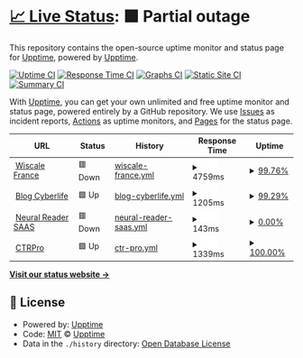 # [📈 Live Status](https://upptime.github.io/upptime): <!--live status--> **🟧 Partial outage**

This repository contains the open-source uptime monitor and status page for [Upptime](https://upptime.js.org), powered by [Upptime](https://github.com/upptime/upptime).

[![Uptime CI](https://github.com/upptime/upptime/workflows/Uptime%20CI/badge.svg)](https://github.com/upptime/upptime/actions?query=workflow%3A%22Uptime+CI%22)
[![Response Time CI](https://github.com/upptime/upptime/workflows/Response%20Time%20CI/badge.svg)](https://github.com/upptime/upptime/actions?query=workflow%3A%22Response+Time+CI%22)
[![Graphs CI](https://github.com/upptime/upptime/workflows/Graphs%20CI/badge.svg)](https://github.com/upptime/upptime/actions?query=workflow%3A%22Graphs+CI%22)
[![Static Site CI](https://github.com/upptime/upptime/workflows/Static%20Site%20CI/badge.svg)](https://github.com/upptime/upptime/actions?query=workflow%3A%22Static+Site+CI%22)
[![Summary CI](https://github.com/upptime/upptime/workflows/Summary%20CI/badge.svg)](https://github.com/upptime/upptime/actions?query=workflow%3A%22Summary+CI%22)

With [Upptime](https://upptime.js.org), you can get your own unlimited and free uptime monitor and status page, powered entirely by a GitHub repository. We use [Issues](https://github.com/upptime/upptime/issues) as incident reports, [Actions](https://github.com/upptime/upptime/actions) as uptime monitors, and [Pages](https://upptime.github.io/upptime) for the status page.

<!--start: status pages-->
<!-- This summary is generated by Upptime (https://github.com/upptime/upptime) -->
<!-- Do not edit this manually, your changes will be overwritten -->
<!-- prettier-ignore -->
| URL | Status | History | Response Time | Uptime |
| --- | ------ | ------- | ------------- | ------ |
| <img alt="" src="https://icons.duckduckgo.com/ip3/www.wiscale.fr.ico" height="13"> [Wiscale France](https://www.wiscale.fr) | 🟥 Down | [wiscale-france.yml](https://github.com/M4k34B3tt3rW0r1D/myuptime/commits/HEAD/history/wiscale-france.yml) | <details><summary><img alt="Response time graph" src="./graphs/wiscale-france/response-time-week.png" height="20"> 4759ms</summary><br><a href="https://upptime.github.io/upptime/history/wiscale-france"><img alt="Response time 1101" src="https://img.shields.io/endpoint?url=https%3A%2F%2Fraw.githubusercontent.com%2FM4k34B3tt3rW0r1D%2Fmyuptime%2FHEAD%2Fapi%2Fwiscale-france%2Fresponse-time.json"></a><br><a href="https://upptime.github.io/upptime/history/wiscale-france"><img alt="24-hour response time 7458" src="https://img.shields.io/endpoint?url=https%3A%2F%2Fraw.githubusercontent.com%2FM4k34B3tt3rW0r1D%2Fmyuptime%2FHEAD%2Fapi%2Fwiscale-france%2Fresponse-time-day.json"></a><br><a href="https://upptime.github.io/upptime/history/wiscale-france"><img alt="7-day response time 4759" src="https://img.shields.io/endpoint?url=https%3A%2F%2Fraw.githubusercontent.com%2FM4k34B3tt3rW0r1D%2Fmyuptime%2FHEAD%2Fapi%2Fwiscale-france%2Fresponse-time-week.json"></a><br><a href="https://upptime.github.io/upptime/history/wiscale-france"><img alt="30-day response time 2416" src="https://img.shields.io/endpoint?url=https%3A%2F%2Fraw.githubusercontent.com%2FM4k34B3tt3rW0r1D%2Fmyuptime%2FHEAD%2Fapi%2Fwiscale-france%2Fresponse-time-month.json"></a><br><a href="https://upptime.github.io/upptime/history/wiscale-france"><img alt="1-year response time 1137" src="https://img.shields.io/endpoint?url=https%3A%2F%2Fraw.githubusercontent.com%2FM4k34B3tt3rW0r1D%2Fmyuptime%2FHEAD%2Fapi%2Fwiscale-france%2Fresponse-time-year.json"></a></details> | <details><summary><a href="https://upptime.github.io/upptime/history/wiscale-france">99.76%</a></summary><a href="https://upptime.github.io/upptime/history/wiscale-france"><img alt="All-time uptime 99.92%" src="https://img.shields.io/endpoint?url=https%3A%2F%2Fraw.githubusercontent.com%2FM4k34B3tt3rW0r1D%2Fmyuptime%2FHEAD%2Fapi%2Fwiscale-france%2Fuptime.json"></a><br><a href="https://upptime.github.io/upptime/history/wiscale-france"><img alt="24-hour uptime 98.30%" src="https://img.shields.io/endpoint?url=https%3A%2F%2Fraw.githubusercontent.com%2FM4k34B3tt3rW0r1D%2Fmyuptime%2FHEAD%2Fapi%2Fwiscale-france%2Fuptime-day.json"></a><br><a href="https://upptime.github.io/upptime/history/wiscale-france"><img alt="7-day uptime 99.76%" src="https://img.shields.io/endpoint?url=https%3A%2F%2Fraw.githubusercontent.com%2FM4k34B3tt3rW0r1D%2Fmyuptime%2FHEAD%2Fapi%2Fwiscale-france%2Fuptime-week.json"></a><br><a href="https://upptime.github.io/upptime/history/wiscale-france"><img alt="30-day uptime 99.94%" src="https://img.shields.io/endpoint?url=https%3A%2F%2Fraw.githubusercontent.com%2FM4k34B3tt3rW0r1D%2Fmyuptime%2FHEAD%2Fapi%2Fwiscale-france%2Fuptime-month.json"></a><br><a href="https://upptime.github.io/upptime/history/wiscale-france"><img alt="1-year uptime 99.90%" src="https://img.shields.io/endpoint?url=https%3A%2F%2Fraw.githubusercontent.com%2FM4k34B3tt3rW0r1D%2Fmyuptime%2FHEAD%2Fapi%2Fwiscale-france%2Fuptime-year.json"></a></details>
| <img alt="" src="https://icons.duckduckgo.com/ip3/cyberlife.blog.ico" height="13"> [Blog Cyberlife](https://cyberlife.blog) | 🟩 Up | [blog-cyberlife.yml](https://github.com/M4k34B3tt3rW0r1D/myuptime/commits/HEAD/history/blog-cyberlife.yml) | <details><summary><img alt="Response time graph" src="./graphs/blog-cyberlife/response-time-week.png" height="20"> 1205ms</summary><br><a href="https://upptime.github.io/upptime/history/blog-cyberlife"><img alt="Response time 1162" src="https://img.shields.io/endpoint?url=https%3A%2F%2Fraw.githubusercontent.com%2FM4k34B3tt3rW0r1D%2Fmyuptime%2FHEAD%2Fapi%2Fblog-cyberlife%2Fresponse-time.json"></a><br><a href="https://upptime.github.io/upptime/history/blog-cyberlife"><img alt="24-hour response time 1207" src="https://img.shields.io/endpoint?url=https%3A%2F%2Fraw.githubusercontent.com%2FM4k34B3tt3rW0r1D%2Fmyuptime%2FHEAD%2Fapi%2Fblog-cyberlife%2Fresponse-time-day.json"></a><br><a href="https://upptime.github.io/upptime/history/blog-cyberlife"><img alt="7-day response time 1205" src="https://img.shields.io/endpoint?url=https%3A%2F%2Fraw.githubusercontent.com%2FM4k34B3tt3rW0r1D%2Fmyuptime%2FHEAD%2Fapi%2Fblog-cyberlife%2Fresponse-time-week.json"></a><br><a href="https://upptime.github.io/upptime/history/blog-cyberlife"><img alt="30-day response time 1081" src="https://img.shields.io/endpoint?url=https%3A%2F%2Fraw.githubusercontent.com%2FM4k34B3tt3rW0r1D%2Fmyuptime%2FHEAD%2Fapi%2Fblog-cyberlife%2Fresponse-time-month.json"></a><br><a href="https://upptime.github.io/upptime/history/blog-cyberlife"><img alt="1-year response time 1162" src="https://img.shields.io/endpoint?url=https%3A%2F%2Fraw.githubusercontent.com%2FM4k34B3tt3rW0r1D%2Fmyuptime%2FHEAD%2Fapi%2Fblog-cyberlife%2Fresponse-time-year.json"></a></details> | <details><summary><a href="https://upptime.github.io/upptime/history/blog-cyberlife">99.29%</a></summary><a href="https://upptime.github.io/upptime/history/blog-cyberlife"><img alt="All-time uptime 99.85%" src="https://img.shields.io/endpoint?url=https%3A%2F%2Fraw.githubusercontent.com%2FM4k34B3tt3rW0r1D%2Fmyuptime%2FHEAD%2Fapi%2Fblog-cyberlife%2Fuptime.json"></a><br><a href="https://upptime.github.io/upptime/history/blog-cyberlife"><img alt="24-hour uptime 95.01%" src="https://img.shields.io/endpoint?url=https%3A%2F%2Fraw.githubusercontent.com%2FM4k34B3tt3rW0r1D%2Fmyuptime%2FHEAD%2Fapi%2Fblog-cyberlife%2Fuptime-day.json"></a><br><a href="https://upptime.github.io/upptime/history/blog-cyberlife"><img alt="7-day uptime 99.29%" src="https://img.shields.io/endpoint?url=https%3A%2F%2Fraw.githubusercontent.com%2FM4k34B3tt3rW0r1D%2Fmyuptime%2FHEAD%2Fapi%2Fblog-cyberlife%2Fuptime-week.json"></a><br><a href="https://upptime.github.io/upptime/history/blog-cyberlife"><img alt="30-day uptime 99.84%" src="https://img.shields.io/endpoint?url=https%3A%2F%2Fraw.githubusercontent.com%2FM4k34B3tt3rW0r1D%2Fmyuptime%2FHEAD%2Fapi%2Fblog-cyberlife%2Fuptime-month.json"></a><br><a href="https://upptime.github.io/upptime/history/blog-cyberlife"><img alt="1-year uptime 99.85%" src="https://img.shields.io/endpoint?url=https%3A%2F%2Fraw.githubusercontent.com%2FM4k34B3tt3rW0r1D%2Fmyuptime%2FHEAD%2Fapi%2Fblog-cyberlife%2Fuptime-year.json"></a></details>
| <img alt="" src="https://icons.duckduckgo.com/ip3/neural-reader.com.ico" height="13"> [Neural Reader SAAS](https://neural-reader.com) | 🟥 Down | [neural-reader-saas.yml](https://github.com/M4k34B3tt3rW0r1D/myuptime/commits/HEAD/history/neural-reader-saas.yml) | <details><summary><img alt="Response time graph" src="./graphs/neural-reader-saas/response-time-week.png" height="20"> 143ms</summary><br><a href="https://upptime.github.io/upptime/history/neural-reader-saas"><img alt="Response time 161" src="https://img.shields.io/endpoint?url=https%3A%2F%2Fraw.githubusercontent.com%2FM4k34B3tt3rW0r1D%2Fmyuptime%2FHEAD%2Fapi%2Fneural-reader-saas%2Fresponse-time.json"></a><br><a href="https://upptime.github.io/upptime/history/neural-reader-saas"><img alt="24-hour response time 111" src="https://img.shields.io/endpoint?url=https%3A%2F%2Fraw.githubusercontent.com%2FM4k34B3tt3rW0r1D%2Fmyuptime%2FHEAD%2Fapi%2Fneural-reader-saas%2Fresponse-time-day.json"></a><br><a href="https://upptime.github.io/upptime/history/neural-reader-saas"><img alt="7-day response time 143" src="https://img.shields.io/endpoint?url=https%3A%2F%2Fraw.githubusercontent.com%2FM4k34B3tt3rW0r1D%2Fmyuptime%2FHEAD%2Fapi%2Fneural-reader-saas%2Fresponse-time-week.json"></a><br><a href="https://upptime.github.io/upptime/history/neural-reader-saas"><img alt="30-day response time 109" src="https://img.shields.io/endpoint?url=https%3A%2F%2Fraw.githubusercontent.com%2FM4k34B3tt3rW0r1D%2Fmyuptime%2FHEAD%2Fapi%2Fneural-reader-saas%2Fresponse-time-month.json"></a><br><a href="https://upptime.github.io/upptime/history/neural-reader-saas"><img alt="1-year response time 161" src="https://img.shields.io/endpoint?url=https%3A%2F%2Fraw.githubusercontent.com%2FM4k34B3tt3rW0r1D%2Fmyuptime%2FHEAD%2Fapi%2Fneural-reader-saas%2Fresponse-time-year.json"></a></details> | <details><summary><a href="https://upptime.github.io/upptime/history/neural-reader-saas">0.00%</a></summary><a href="https://upptime.github.io/upptime/history/neural-reader-saas"><img alt="All-time uptime 11.36%" src="https://img.shields.io/endpoint?url=https%3A%2F%2Fraw.githubusercontent.com%2FM4k34B3tt3rW0r1D%2Fmyuptime%2FHEAD%2Fapi%2Fneural-reader-saas%2Fuptime.json"></a><br><a href="https://upptime.github.io/upptime/history/neural-reader-saas"><img alt="24-hour uptime 0.00%" src="https://img.shields.io/endpoint?url=https%3A%2F%2Fraw.githubusercontent.com%2FM4k34B3tt3rW0r1D%2Fmyuptime%2FHEAD%2Fapi%2Fneural-reader-saas%2Fuptime-day.json"></a><br><a href="https://upptime.github.io/upptime/history/neural-reader-saas"><img alt="7-day uptime 0.00%" src="https://img.shields.io/endpoint?url=https%3A%2F%2Fraw.githubusercontent.com%2FM4k34B3tt3rW0r1D%2Fmyuptime%2FHEAD%2Fapi%2Fneural-reader-saas%2Fuptime-week.json"></a><br><a href="https://upptime.github.io/upptime/history/neural-reader-saas"><img alt="30-day uptime 1.38%" src="https://img.shields.io/endpoint?url=https%3A%2F%2Fraw.githubusercontent.com%2FM4k34B3tt3rW0r1D%2Fmyuptime%2FHEAD%2Fapi%2Fneural-reader-saas%2Fuptime-month.json"></a><br><a href="https://upptime.github.io/upptime/history/neural-reader-saas"><img alt="1-year uptime 11.36%" src="https://img.shields.io/endpoint?url=https%3A%2F%2Fraw.githubusercontent.com%2FM4k34B3tt3rW0r1D%2Fmyuptime%2FHEAD%2Fapi%2Fneural-reader-saas%2Fuptime-year.json"></a></details>
| <img alt="" src="https://icons.duckduckgo.com/ip3/ctrpro.co.ico" height="13"> [CTRPro](https://ctrpro.co) | 🟩 Up | [ctr-pro.yml](https://github.com/M4k34B3tt3rW0r1D/myuptime/commits/HEAD/history/ctr-pro.yml) | <details><summary><img alt="Response time graph" src="./graphs/ctr-pro/response-time-week.png" height="20"> 1339ms</summary><br><a href="https://upptime.github.io/upptime/history/ctr-pro"><img alt="Response time 1499" src="https://img.shields.io/endpoint?url=https%3A%2F%2Fraw.githubusercontent.com%2FM4k34B3tt3rW0r1D%2Fmyuptime%2FHEAD%2Fapi%2Fctr-pro%2Fresponse-time.json"></a><br><a href="https://upptime.github.io/upptime/history/ctr-pro"><img alt="24-hour response time 1186" src="https://img.shields.io/endpoint?url=https%3A%2F%2Fraw.githubusercontent.com%2FM4k34B3tt3rW0r1D%2Fmyuptime%2FHEAD%2Fapi%2Fctr-pro%2Fresponse-time-day.json"></a><br><a href="https://upptime.github.io/upptime/history/ctr-pro"><img alt="7-day response time 1339" src="https://img.shields.io/endpoint?url=https%3A%2F%2Fraw.githubusercontent.com%2FM4k34B3tt3rW0r1D%2Fmyuptime%2FHEAD%2Fapi%2Fctr-pro%2Fresponse-time-week.json"></a><br><a href="https://upptime.github.io/upptime/history/ctr-pro"><img alt="30-day response time 1270" src="https://img.shields.io/endpoint?url=https%3A%2F%2Fraw.githubusercontent.com%2FM4k34B3tt3rW0r1D%2Fmyuptime%2FHEAD%2Fapi%2Fctr-pro%2Fresponse-time-month.json"></a><br><a href="https://upptime.github.io/upptime/history/ctr-pro"><img alt="1-year response time 1499" src="https://img.shields.io/endpoint?url=https%3A%2F%2Fraw.githubusercontent.com%2FM4k34B3tt3rW0r1D%2Fmyuptime%2FHEAD%2Fapi%2Fctr-pro%2Fresponse-time-year.json"></a></details> | <details><summary><a href="https://upptime.github.io/upptime/history/ctr-pro">100.00%</a></summary><a href="https://upptime.github.io/upptime/history/ctr-pro"><img alt="All-time uptime 98.53%" src="https://img.shields.io/endpoint?url=https%3A%2F%2Fraw.githubusercontent.com%2FM4k34B3tt3rW0r1D%2Fmyuptime%2FHEAD%2Fapi%2Fctr-pro%2Fuptime.json"></a><br><a href="https://upptime.github.io/upptime/history/ctr-pro"><img alt="24-hour uptime 100.00%" src="https://img.shields.io/endpoint?url=https%3A%2F%2Fraw.githubusercontent.com%2FM4k34B3tt3rW0r1D%2Fmyuptime%2FHEAD%2Fapi%2Fctr-pro%2Fuptime-day.json"></a><br><a href="https://upptime.github.io/upptime/history/ctr-pro"><img alt="7-day uptime 100.00%" src="https://img.shields.io/endpoint?url=https%3A%2F%2Fraw.githubusercontent.com%2FM4k34B3tt3rW0r1D%2Fmyuptime%2FHEAD%2Fapi%2Fctr-pro%2Fuptime-week.json"></a><br><a href="https://upptime.github.io/upptime/history/ctr-pro"><img alt="30-day uptime 100.00%" src="https://img.shields.io/endpoint?url=https%3A%2F%2Fraw.githubusercontent.com%2FM4k34B3tt3rW0r1D%2Fmyuptime%2FHEAD%2Fapi%2Fctr-pro%2Fuptime-month.json"></a><br><a href="https://upptime.github.io/upptime/history/ctr-pro"><img alt="1-year uptime 98.53%" src="https://img.shields.io/endpoint?url=https%3A%2F%2Fraw.githubusercontent.com%2FM4k34B3tt3rW0r1D%2Fmyuptime%2FHEAD%2Fapi%2Fctr-pro%2Fuptime-year.json"></a></details>

<!--end: status pages-->

[**Visit our status website →**](https://upptime.github.io/upptime)

## 📄 License

- Powered by: [Upptime](https://github.com/upptime/upptime)
- Code: [MIT](./LICENSE) © [Upptime](https://upptime.js.org)
- Data in the `./history` directory: [Open Database License](https://opendatacommons.org/licenses/odbl/1-0/)
